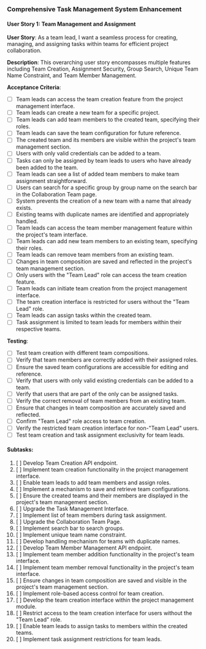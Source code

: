 ### **Comprehensive Task Management System Enhancement**

#### **User Story 1: Team Management and Assignment**

**User Story**: As a team lead, I want a seamless process for creating, managing, and assigning tasks within teams for efficient project collaboration.

**Description**: This overarching user story encompasses multiple features including Team Creation, Assignment Security, Group Search, Unique Team Name Constraint, and Team Member Management.

**Acceptance Criteria**:

- [ ] Team leads can access the team creation feature from the project management interface.
- [ ] Team leads can create a new team for a specific project.
- [ ] Team leads can add team members to the created team, specifying their roles.
- [ ] Team leads can save the team configuration for future reference.
- [ ] The created team and its members are visible within the project's team management section.
- [ ] Users with only valid credentials can be added to a team.
- [ ] Tasks can only be assigned by team leads to users who have already been added to the team.
- [ ] Team leads can see a list of added team members to make team assignment straightforward.
- [ ] Users can search for a specific group by group name on the search bar in the Collaboration Team page.
- [ ] System prevents the creation of a new team with a name that already exists.
- [ ] Existing teams with duplicate names are identified and appropriately handled.
- [ ] Team leads can access the team member management feature within the project's team interface.
- [ ] Team leads can add new team members to an existing team, specifying their roles.
- [ ] Team leads can remove team members from an existing team.
- [ ] Changes in team composition are saved and reflected in the project's team management section.
- [ ] Only users with the "Team Lead" role can access the team creation feature.
- [ ] Team leads can initiate team creation from the project management interface.
- [ ] The team creation interface is restricted for users without the "Team Lead" role.
- [ ] Team leads can assign tasks within the created team.
- [ ] Task assignment is limited to team leads for members within their respective teams.

**Testing**:

- [ ] Test team creation with different team compositions.
- [ ] Verify that team members are correctly added with their assigned roles.
- [ ] Ensure the saved team configurations are accessible for editing and reference.
- [ ] Verify that users with only valid existing credentials can be added to a team.
- [ ] Verify that users that are part of the only can be assigned tasks.
- [ ] Verify the correct removal of team members from an existing team.
- [ ] Ensure that changes in team composition are accurately saved and reflected.
- [ ] Confirm "Team Lead" role access to team creation.
- [ ] Verify the restricted team creation interface for non-"Team Lead" users.
- [ ] Test team creation and task assignment exclusivity for team leads.

#### **Subtasks**:

1. [ ] Develop Team Creation API endpoint.
2. [ ] Implement team creation functionality in the project management interface.
3. [ ] Enable team leads to add team members and assign roles.
4. [ ] Implement a mechanism to save and retrieve team configurations.
5. [ ] Ensure the created teams and their members are displayed in the project's team management section.
6. [ ] Upgrade the Task Management Interface.
7. [ ] Implement list of team members during task assignment.
8. [ ] Upgrade the Collaboration Team Page.
9. [ ] Implement search bar to search groups.
10. [ ] Implement unique team name constraint.
11. [ ] Develop handling mechanism for teams with duplicate names.
12. [ ] Develop Team Member Management API endpoint.
13. [ ] Implement team member addition functionality in the project's team interface.
14. [ ] Implement team member removal functionality in the project's team interface.
15. [ ] Ensure changes in team composition are saved and visible in the project's team management section.
16. [ ] Implement role-based access control for team creation.
17. [ ] Develop the team creation interface within the project management module.
18. [ ] Restrict access to the team creation interface for users without the "Team Lead" role.
19. [ ] Enable team leads to assign tasks to members within the created teams.
20. [ ] Implement task assignment restrictions for team leads.
